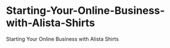 # Starting-Your-Online-Business-with-Alista-Shirts
Starting Your Online Business with Alista Shirts
